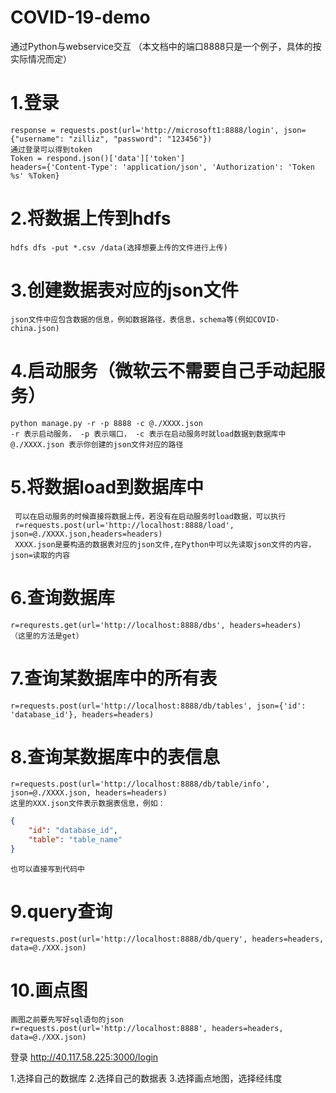 # COVID-19-demo

通过Python与webservice交互
（本文档中的端口8888只是一个例子，具体的按实际情况而定）
# 1.登录
    response = requests.post(url='http://microsoft1:8888/login', json={"username": "zilliz", "password": "123456"})
    通过登录可以得到token
    Token = respond.json()['data']['token']
    headers={'Content-Type': 'application/json', 'Authorization': 'Token %s' %Token}
# 2.将数据上传到hdfs
    hdfs dfs -put *.csv /data(选择想要上传的文件进行上传)

# 3.创建数据表对应的json文件
    json文件中应包含数据的信息，例如数据路径，表信息，schema等(例如COVID-china.json)

# 4.启动服务（微软云不需要自己手动起服务）
    python manage.py -r -p 8888 -c @./XXXX.json
    -r 表示启动服务， -p 表示端口， -c 表示在启动服务时就load数据到数据库中
    @./XXXX.json 表示你创建的json文件对应的路径
    
# 5.将数据load到数据库中
     可以在启动服务的时候直接将数据上传，若没有在启动服务时load数据，可以执行
     r=requests.post(url='http://localhost:8888/load', json=@./XXXX.json,headers=headers)
     XXXX.json是要构造的数据表对应的json文件,在Python中可以先读取json文件的内容，json=读取的内容
     
# 6.查询数据库
    r=requrests.get(url='http://localhost:8888/dbs', headers=headers)
    （这里的方法是get）
# 7.查询某数据库中的所有表
    r=requests.post(url='http://localhost:8888/db/tables', json={'id': 'database_id'}, headers=headers)
    
# 8.查询某数据库中的表信息
    r=requests.post(url='http://localhost:8888/db/table/info', json=@./XXXX.json, headers=headers)
    这里的XXX.json文件表示数据表信息，例如：
```json
{
    "id": "database_id",
    "table": "table_name"
}
```
    也可以直接写到代码中
    
# 9.query查询
    r=requests.post(url='http://localhost:8888/db/query', headers=headers, data=@./XXX.json)
# 10.画点图
    画图之前要先写好sql语句的json
    r=requests.post(url='http://localhost:8888', headers=headers, data=@./XXX.json)
   
登录 http://40.117.58.225:3000/login

1.选择自己的数据库
2.选择自己的数据表
3.选择画点地图，选择经纬度


